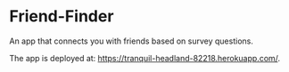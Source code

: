 # Friend-Finder

An app that connects you with friends based on survey questions. 

The app is deployed at: https://tranquil-headland-82218.herokuapp.com/.
